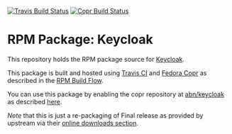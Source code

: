 [![Travis Build Status](https://travis-ci.org/abn/keycloak-rpm.svg?branch=master)](https://travis-ci.org/abn/keycloak-rpm) [![Copr Build Status](https://copr.fedorainfracloud.org/coprs/abn/keycloak/package/keycloak/status_image/last_build.png)](https://copr.fedorainfracloud.org/coprs/abn/keycloak/)
# RPM Package: Keycloak

This repository holds the RPM package source for [Keycloak](http://www.keycloak.org/).

This package is built and hosted using [Travis CI](https://travis-ci.com) and [Fedora Copr](https://copr.fedorainfracloud.org/) as described in the [RPM Build Flow](https://gist.github.com/abn/daf262e7e454509df1429c87068923d1).

You can use this package by enabling the copr repository at [abn/keycloak](https://copr.fedorainfracloud.org/coprs/abn/keycloak/) as described [here](https://gist.github.com/abn/daf262e7e454509df1429c87068923d1#using-packages-in-copr-repository).

*Note* that this is just a re-packaging of Final release as provided by upstream via their [online downloads section](http://www.keycloak.org/downloads.html).
